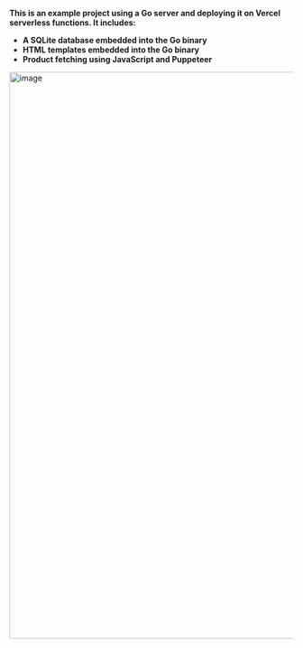 **This is an example project using a Go server and deploying it on Vercel serverless functions. It includes:**

- **A SQLite database embedded into the Go binary**
- **HTML templates embedded into the Go binary**
- **Product fetching using JavaScript and Puppeteer**


<img width="1750" height="1003" alt="image" src="https://github.com/user-attachments/assets/40d4d55d-0d43-4f7e-817a-30c25dec3a53" />
